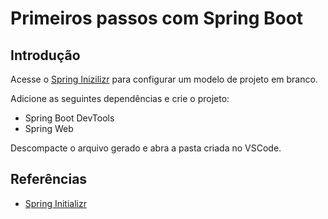 # Primeiros passos com Spring Boot

## Introdução

Acesse o [Spring Inizilizr](https://start.spring.io/) para configurar um modelo de projeto em branco.

Adicione as seguintes dependências e crie o projeto:
- Spring Boot DevTools
- Spring Web

Descompacte o arquivo gerado e abra a pasta criada no VSCode.

## Referências
- [Spring Initializr](https://start.spring.io/)
